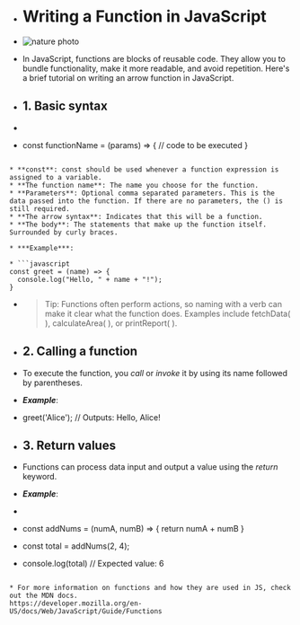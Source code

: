 * # Writing a Function in JavaScript

* ![nature photo](https://images.unsplash.com/photo-1751378639257-0aca1af0089b?q=80&w=1105&auto=format&fit=crop&ixlib=rb-4.1.0&ixid=M3wxMjA3fDB8MHxwaG90by1wYWdlfHx8fGVufDB8fHx8fA%3D%3D)

* In JavaScript, functions are blocks of reusable code. They allow you to bundle functionality, make it more readable, and avoid repetition. Here's a brief tutorial on writing an arrow function in JavaScript.

* ## 1. Basic syntax


* ```javascript
* const functionName = (params) => {
   // code to be executed
}
```

* **const**: const should be used whenever a function expression is assigned to a variable.
* **The function name**: The name you choose for the function.
* **Parameters**: Optional comma separated parameters. This is the data passed into the function. If there are no parameters, the () is still required.
* **The arrow syntax**: Indicates that this will be a function.
* **The body**: The statements that make up the function itself. Surrounded by curly braces.

* ***Example***:

* ```javascript 
const greet = (name) => {
  console.log("Hello, " + name + "!");
}
```

* > Tip: Functions often perform actions, so naming with a verb can make it clear what the function does. Examples include fetchData( ), calculateArea( ), or printReport( ). 

* ## 2. Calling a function

* To execute the function, you *call* or *invoke* it by using its name followed by parentheses.

* ***Example***:

* greet('Alice'); // Outputs: Hello, Alice!

* ## 3. Return values

* Functions can process data input and output a value using the *return* keyword.

* ***Example***: 

* ```javascript 
* const addNums = (numA, numB) => {
  return numA + numB
}

* const total = addNums(2, 4);

* console.log(total) // Expected value: 6
```

* For more information on functions and how they are used in JS, check out the MDN docs. 
https://developer.mozilla.org/en-US/docs/Web/JavaScript/Guide/Functions







